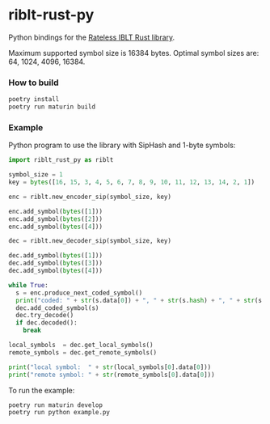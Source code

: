 # riblt-rust-py
Python bindings for the [Rateless IBLT Rust library](https://github.com/Intersubjective/riblt-rust).

Maximum supported symbol size is 16384 bytes.
Optimal symbol sizes are: 64, 1024, 4096, 16384.

### How to build
```sh
poetry install
poetry run maturin build
```

### Example
Python program to use the library with SipHash and 1-byte symbols:
```py
import riblt_rust_py as riblt

symbol_size = 1
key = bytes([16, 15, 3, 4, 5, 6, 7, 8, 9, 10, 11, 12, 13, 14, 2, 1])

enc = riblt.new_encoder_sip(symbol_size, key)

enc.add_symbol(bytes([1]))
enc.add_symbol(bytes([2]))
enc.add_symbol(bytes([4]))

dec = riblt.new_decoder_sip(symbol_size, key)

dec.add_symbol(bytes([1]))
dec.add_symbol(bytes([3]))
dec.add_symbol(bytes([4]))

while True:
  s = enc.produce_next_coded_symbol()
  print("coded: " + str(s.data[0]) + ", " + str(s.hash) + ", " + str(s.count))
  dec.add_coded_symbol(s)
  dec.try_decode()
  if dec.decoded():
    break

local_symbols  = dec.get_local_symbols()
remote_symbols = dec.get_remote_symbols()

print("local symbol:  " + str(local_symbols[0].data[0]))
print("remote symbol: " + str(remote_symbols[0].data[0]))
```

To run the example:
```sh
poetry run maturin develop
poetry run python example.py
```
